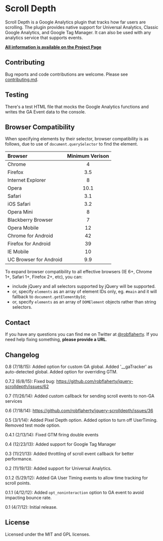 # Scroll Depth
Scroll Depth is a Google Analytics plugin that tracks how far users are scrolling. The plugin provides native support for Universal Analytics, Classic Google Analytics, and Google Tag Manager. It can also be used with any analytics service that supports events.

**[All information is available on the Project Page](http://projects.parsnip.io/scroll-depth/)**

## Contributing
Bug reports and code contributions are welcome. Please see [contributing.md](https://github.com/robflaherty/jquery-scrolldepth/blob/master/contributing.md).

## Testing
There's a test HTML file that mocks the Google Analytics functions and writes the GA Event data to the console.

## Browser Compatibility

When specifying elements by their selector, browser compatibility is as follows, due to use of `document.querySelector` to find the element.

| Browser                   | Minimum Verison |
|:------------------------- |:---------------:|
| Chrome                    | 4
| Firefox                   | 3.5
| Internet Explorer         | 8
| Opera                     | 10.1
| Safari                    | 3.1
| iOS Safari                | 3.2
| Opera Mini                | 8
| Blackberry Browser        | 7
| Opera Mobile              | 12
| Chrome for Android        | 42
| Firefox for Android       | 39
| IE Mobile                 | 10
| UC Browser for Android    | 9.9

To expand browser compatibility to all effective browsers (IE 6+, Chrome 1+, Safari 1+, Firefox 2+, etc), you can:
* include jQuery and all selectors supported by jQuery will be supported.
* or, specify `elements` as an array of element IDs only, eg. `#main` and it will fallback to `document.getElementById`;
* or, specify `elements` as an array of `DOMElement` objects rather than string selectors.

## Contact
If you have any questions you can find me on Twitter at [@robflaherty](https://twitter.com/robflaherty). If you need help fixing something, **please provide a URL**.

## Changelog

0.8 (7/18/15): Added option for custom GA global. Added '__gaTracker' as auto-detected global. Added option for overriding GTM.

0.7.2 (6/8/15): Fixed bug: https://github.com/robflaherty/jquery-scrolldepth/issues/62

0.7 (11/26/14): Added custom callback for sending scroll events to non-GA services

0.6 (7/18/14): https://github.com/robflaherty/jquery-scrolldepth/issues/36

0.5 (3/1/14): Added Pixel Depth option. Added option to turn off UserTiming. Removed test mode option.

0.4.1 (2/13/14): Fixed GTM firing double events

0.4 (12/23/13): Added support for Google Tag Manager

0.3 (11/21/13): Added throttling of scroll event callback for better performance.

0.2 (11/19/13): Added support for Universal Analytics.

0.1.2 (5/29/12): Added GA User Timing events to allow time tracking for scroll points.

0.1.1 (4/12/12): Added `opt_noninteraction` option to GA event to avoid impacting bounce rate.

0.1 (4/7/12): Initial release.

## License
Licensed under the MIT and GPL licenses.
